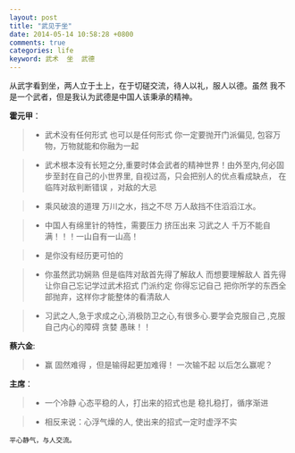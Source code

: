 ```yaml
---
layout: post
title: "武见于坐"
date: 2014-05-14 10:58:28 +0800
comments: true
categories: life
keyword: 武术  坐  武德
---
```

<!--more-->

   从武字看到坐，两人立于土上，在于切磋交流，待人以礼，服人以德。虽然
我不是一个武者，但是我认为武德是中国人该秉承的精神。

**霍元甲**：
> * 武术没有任何形式 也可以是任何形式
你一定要抛开门派偏见, 包容万物，万物就能和你融为一起

> * 武术根本没有长短之分,重要时体会武者的精神世界！由外至内,何必固步至封在自己的小世界里, 自视过高，只会把别人的优点看成缺点， 在临阵对敌判断错误 ，对敌的大忌

> * 乘风破浪的道理
   万川之水，挡之不尽    万人敌挡不住滔滔江水。


> * 中国人有绵里针的特性，需要压力 挤压出来
> 习武之人 千万不能自满！！！一山自有一山高！

>  * 是你没有经历更可怕的

> * 你虽然武功娴熟 但是临阵对敌首先得了解敌人  而想要理解敌人 首先得让你自己忘记学过武术招式 门派约定
  你得忘记自己  把你所学的东西全部抛弃，这样你才能整体的看清敌人

> *  习武之人,急于求成之心,消极防卫之心,有很多心.要学会克服自己
,克服自己内心的障碍 贪婪 愚昧！！

**蔡六金**:
> * 赢 固然难得 ，但是输得起更加难得！ 一次输不起 以后怎么赢呢？


**主席**：
> * 一个冷静 心态平稳的人，打出来的招式也是  稳扎稳打，循序渐进


> * 相反来说：心浮气燥的人, 使出来的招式一定时虚浮不实

    平心静气，与人交流。
